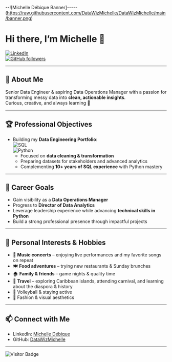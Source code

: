 --![Michelle Débique Banner]-----(https://raw.githubusercontent.com/DataWizMichelle/DataWizMichelle/main/banner.png)

# Hi there, I’m Michelle 👋

[![LinkedIn](https://img.shields.io/badge/LinkedIn-Michelle%20Debique-blue?logo=linkedin&logoColor=white)](https://www.linkedin.com/in/michelle-debique/)  
[![GitHub followers](https://img.shields.io/github/followers/DataWizMichelle?label=Follow&style=social)](https://github.com/DataWizMichelle)

---

## 🎯 About Me

Senior Data Engineer & aspiring Data Operations Manager with a passion for transforming messy data into **clean, actionable insights**.  
Curious, creative, and always learning 🌱  

---

## 🏆 Professional Objectives

- Building my **Data Engineering Portfolio**:  
  ![SQL](https://img.shields.io/badge/SQL-Expert-00758F?logo=postgresql&logoColor=white)  
  ![Python](https://img.shields.io/badge/Python-Intermediate-3776AB?logo=python&logoColor=white)  
  - Focused on **data cleaning & transformation**  
  - Preparing datasets for stakeholders and advanced analytics  
  - Complementing **10+ years of SQL experience** with Python mastery  

---

## 🚀 Career Goals

- Gain visibility as a **Data Operations Manager**  
- Progress to **Director of Data Analytics**  
- Leverage leadership experience while advancing **technical skills in Python**  
- Build a strong professional presence through impactful projects  

---

## 🎨 Personal Interests & Hobbies

- 🎵 **Music concerts** – enjoying live performances and my favorite songs on repeat  
- 🍽️ **Food adventures** – trying new restaurants & Sunday brunches  
- 🏠 **Family & friends** – game nights & quality time  
- 🌴 **Travel** – exploring Caribbean islands, attending carnival, and learning about the diaspora & history  
- 🏐 Volleyball & staying active  
- 👗 Fashion & visual aesthetics  

---

## 📫 Connect with Me

- LinkedIn: [Michelle Débique](https://www.linkedin.com/in/michelle-debique/)  
- GitHub: [DataWizMichelle](https://github.com/DataWizMichelle)  

---

![Visitor Badge](https://visitor-badge.laobi.icu/badge?page_id=DataWizMichelle.DataWizMichelle)
